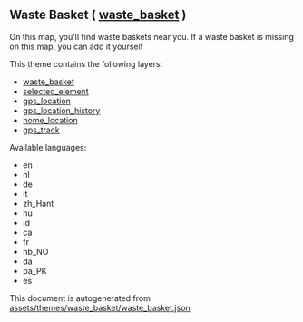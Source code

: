[//]: # (WARNING: this file is automatically generated. Please find the sources at the bottom and edit those sources)

 Waste Basket ( [waste_basket](https://mapcomplete.osm.be/waste_basket) ) 
--------------------------------------------------------------------------



On this map, you'll find waste baskets near you. If a waste basket is missing on this map, you can add it yourself

This theme contains the following layers:



  - [waste_basket](../Layers/waste_basket.md)
  - [selected_element](../Layers/selected_element.md)
  - [gps_location](../Layers/gps_location.md)
  - [gps_location_history](../Layers/gps_location_history.md)
  - [home_location](../Layers/home_location.md)
  - [gps_track](../Layers/gps_track.md)


Available languages:



  - en
  - nl
  - de
  - it
  - zh_Hant
  - hu
  - id
  - ca
  - fr
  - nb_NO
  - da
  - pa_PK
  - es
 

This document is autogenerated from [assets/themes/waste_basket/waste_basket.json](https://github.com/pietervdvn/MapComplete/blob/develop/assets/themes/waste_basket/waste_basket.json)
